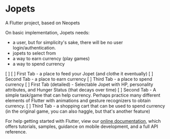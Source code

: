 # Jopets

A Flutter project, based on Neopets

On basic implementation, Jopets needs:
- a user, but for simplicity's sake, there will be no user login/authentication.
- jopets to select from
- a way to earn currency (play games)
- a way to spend currency

[ ] 
[ ] First Tab - a place to feed your Jopet (and clothe it eventually)
[ ] Second Tab - a place to earn currency
[ ] Third Tab - a place to spend currency 
[ ] First Tab (detailed) - Selectable Jopet with HP, personality attributes, and Hunger Status (that decays over time)
[ ] Second Tab - A simple task/game that can help currency. Perhaps practice many different elements of Flutter with animations and gesture recognizers to obtain currency.
[ ] Third Tab - a shopping cart that can be used to spend currency (in the original game, you can also haggle, but that's another feature)  

For help getting started with Flutter, view our
[online documentation](https://flutter.dev/docs), which offers tutorials,
samples, guidance on mobile development, and a full API reference.
